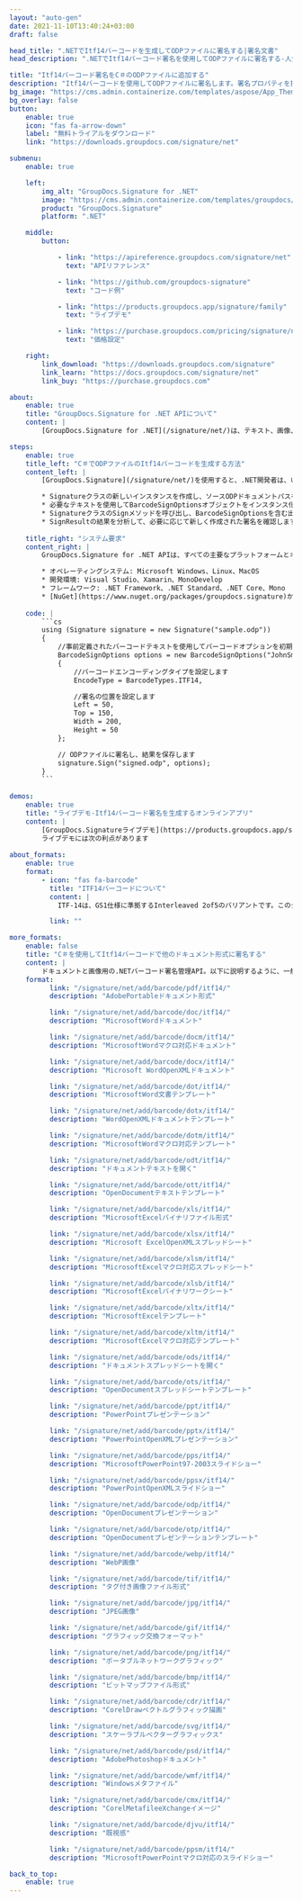 ```yaml
---
layout: "auto-gen"
date: 2021-11-10T13:40:24+03:00
draft: false

head_title: ".NETでItf14バーコードを生成してODPファイルに署名する|署名文書"
head_description: ".NETでItf14バーコード署名を使用してODPファイルに署名する-人気のあるビジネスドキュメントや画像ファイル形式にバーコードを追加します."

title: "Itf14バーコード署名をC＃のODPファイルに追加する"
description: "Itf14バーコードを使用してODPファイルに署名します。署名プロパティを操作し、ニーズに合ったドキュメント内で高度な署名オプションを設定します."
bg_image: "https://cms.admin.containerize.com/templates/aspose/App_Themes/V3/images/bg/header1.png"
bg_overlay: false
button:
    enable: true
    icon: "fas fa-arrow-down"
    label: "無料トライアルをダウンロード"
    link: "https://downloads.groupdocs.com/signature/net"

submenu:
    enable: true

    left:
        img_alt: "GroupDocs.Signature for .NET"
        image: "https://cms.admin.containerize.com/templates/groupdocs/images/product-logos/90x90-noborder/groupdocs-signature-net.png"
        product: "GroupDocs.Signature"
        platform: ".NET"

    middle:
        button:

            - link: "https://apireference.groupdocs.com/signature/net"
              text: "APIリファレンス"

            - link: "https://github.com/groupdocs-signature"
              text: "コード例"

            - link: "https://products.groupdocs.app/signature/family"
              text: "ライブデモ"

            - link: "https://purchase.groupdocs.com/pricing/signature/net"
              text: "価格設定"

    right:
        link_download: "https://downloads.groupdocs.com/signature"
        link_learn: "https://docs.groupdocs.com/signature/net"
        link_buy: "https://purchase.groupdocs.com"

about:
    enable: true
    title: "GroupDocs.Signature for .NET APIについて"
    content: |
        [GroupDocs.Signature for .NET](/signature/net/)は、テキスト、画像、バーコード、スタンプ、フォームフィールド、QRコード、メタデータなどのさまざまな署名タイプを使用してデジタルドキュメントに電子署名するネイティブ.NETAPIです。ユーザーは、PDF、Microsoft Word、Excelワークシート、PowerPointプレゼンテーション、Adobe Photoshop、メタファイル、および画像ファイル形式内のデジタル署名を追加、編集、検証、削除、および検索でき、必要に応じて署名プロパティをカスタマイズするための追加サポートがあります。

steps:
    enable: true
    title_left: "C＃でODPファイルのItf14バーコードを生成する方法"
    content_left: |
        [GroupDocs.Signature](/signature/net/)を使用すると、.NET開発者は、いくつかの簡単な手順を実行することで、アプリケーション内のODPファイルにItf14バーコードを簡単に追加できます。

        * Signatureクラスの新しいインスタンスを作成し、ソースODPドキュメントパスをコンストラクターパラメーターとして渡します。
        * 必要なテキストを使用してBarcodeSignOptionsオブジェクトをインスタンス化し、EncodeTypeプロパティをITF14に設定します。
        * SignatureクラスのSignメソッドを呼び出し、BarcodeSignOptionsを含む出力ODPファイル名を渡します。
        * SignResultの結果を分析して、必要に応じて新しく作成された署名を確認します。
        
    title_right: "システム要求"
    content_right: |
        GroupDocs.Signature for .NET APIは、すべての主要なプラットフォームとオペレーティングシステムでサポートされています。以下のコードを実行する前に、システムに次の前提条件がインストールされていることを確認してください。

        * オペレーティングシステム: Microsoft Windows、Linux、MacOS
        * 開発環境: Visual Studio、Xamarin、MonoDevelop
        * フレームワーク: .NET Framework、.NET Standard、.NET Core、Mono
        * [NuGet](https://www.nuget.org/packages/groupdocs.signature)からGroupDocs.Signaturefor.NETの最新バージョンをダウンロードします
        
    code: |
        ```cs
        using (Signature signature = new Signature("sample.odp"))
        {
            //事前定義されたバーコードテキストを使用してバーコードオプションを初期化します
            BarcodeSignOptions options = new BarcodeSignOptions("JohnSmith")
            {
                //バーコードエンコーディングタイプを設定します
                EncodeType = BarcodeTypes.ITF14,

                //署名の位置を設定します
                Left = 50,
                Top = 150,
                Width = 200,
                Height = 50
            };

            // ODPファイルに署名し、結果を保存します 
            signature.Sign("signed.odp", options);
        }
        ```
        
demos:
    enable: true
    title: "ライブデモ-Itf14バーコード署名を生成するオンラインアプリ"
    content: |
        [GroupDocs.Signatureライブデモ](https://products.groupdocs.app/signature/family)サイトにアクセスして、今すぐItf14バーコードをODPファイルに追加してください。  
        ライブデモには次の利点があります
        
about_formats:
    enable: true
    format:
        - icon: "fas fa-barcode"
          title: "ITF14バーコードについて"
          content: |
            ITF-14は、GS1仕様に準拠するInterleaved 2of5のバリアントです。このシンボル体系は、輸送および輸送ロジスティクスに世界的に使用されています。 ITF-14は、（可変長ではなく）常に14文字をエンコードし、常にチェックディジットを使用するという点で、Interleaved 2of5とは異なります。

          link: ""

more_formats:
    enable: false
    title: "C＃を使用してItf14バーコードで他のドキュメント形式に署名する"
    content: |
        ドキュメントと画像用の.NETバーコード署名管理API。以下に説明するように、一般的なファイル形式のいくつかにバーコード署名を追加します。
    format: 
          link: "/signature/net/add/barcode/pdf/itf14/"
          description: "AdobePortableドキュメント形式"

          link: "/signature/net/add/barcode/doc/itf14/"
          description: "MicrosoftWordドキュメント"

          link: "/signature/net/add/barcode/docm/itf14/"
          description: "MicrosoftWordマクロ対応ドキュメント"

          link: "/signature/net/add/barcode/docx/itf14/"
          description: "Microsoft WordOpenXMLドキュメント"

          link: "/signature/net/add/barcode/dot/itf14/"
          description: "MicrosoftWord文書テンプレート"

          link: "/signature/net/add/barcode/dotx/itf14/"
          description: "WordOpenXMLドキュメントテンプレート"

          link: "/signature/net/add/barcode/dotm/itf14/"
          description: "MicrosoftWordマクロ対応テンプレート"       

          link: "/signature/net/add/barcode/odt/itf14/"
          description: "ドキュメントテキストを開く"

          link: "/signature/net/add/barcode/ott/itf14/"
          description: "OpenDocumentテキストテンプレート"

          link: "/signature/net/add/barcode/xls/itf14/"
          description: "MicrosoftExcelバイナリファイル形式"

          link: "/signature/net/add/barcode/xlsx/itf14/"
          description: "Microsoft ExcelOpenXMLスプレッドシート"

          link: "/signature/net/add/barcode/xlsm/itf14/"
          description: "MicrosoftExcelマクロ対応スプレッドシート"

          link: "/signature/net/add/barcode/xlsb/itf14/"
          description: "MicrosoftExcelバイナリワークシート"

          link: "/signature/net/add/barcode/xltx/itf14/"
          description: "MicrosoftExcelテンプレート"

          link: "/signature/net/add/barcode/xltm/itf14/"
          description: "MicrosoftExcelマクロ対応テンプレート"

          link: "/signature/net/add/barcode/ods/itf14/"
          description: "ドキュメントスプレッドシートを開く"

          link: "/signature/net/add/barcode/ots/itf14/"
          description: "OpenDocumentスプレッドシートテンプレート"

          link: "/signature/net/add/barcode/ppt/itf14/"
          description: "PowerPointプレゼンテーション"

          link: "/signature/net/add/barcode/pptx/itf14/"
          description: "PowerPointOpenXMLプレゼンテーション"

          link: "/signature/net/add/barcode/pps/itf14/"
          description: "MicrosoftPowerPoint97-2003スライドショー"

          link: "/signature/net/add/barcode/ppsx/itf14/"
          description: "PowerPointOpenXMLスライドショー"                              

          link: "/signature/net/add/barcode/odp/itf14/"
          description: "OpenDocumentプレゼンテーション"

          link: "/signature/net/add/barcode/otp/itf14/"
          description: "OpenDocumentプレゼンテーションテンプレート"

          link: "/signature/net/add/barcode/webp/itf14/"
          description: "WebP画像"

          link: "/signature/net/add/barcode/tif/itf14/"
          description: "タグ付き画像ファイル形式"

          link: "/signature/net/add/barcode/jpg/itf14/"
          description: "JPEG画像"

          link: "/signature/net/add/barcode/gif/itf14/"
          description: "グラフィック交換フォーマット"

          link: "/signature/net/add/barcode/png/itf14/"
          description: "ポータブルネットワークグラフィック"

          link: "/signature/net/add/barcode/bmp/itf14/"
          description: "ビットマップファイル形式"

          link: "/signature/net/add/barcode/cdr/itf14/"
          description: "CorelDrawベクトルグラフィック描画"

          link: "/signature/net/add/barcode/svg/itf14/"
          description: "スケーラブルベクターグラフィックス"

          link: "/signature/net/add/barcode/psd/itf14/"
          description: "AdobePhotoshopドキュメント"

          link: "/signature/net/add/barcode/wmf/itf14/"
          description: "Windowsメタファイル"        

          link: "/signature/net/add/barcode/cmx/itf14/"
          description: "CorelMetafileeXchangeイメージ"

          link: "/signature/net/add/barcode/djvu/itf14/"
          description: "既視感"

          link: "/signature/net/add/barcode/ppsm/itf14/"
          description: "MicrosoftPowerPointマクロ対応のスライドショー"

back_to_top:
    enable: true
---
```


